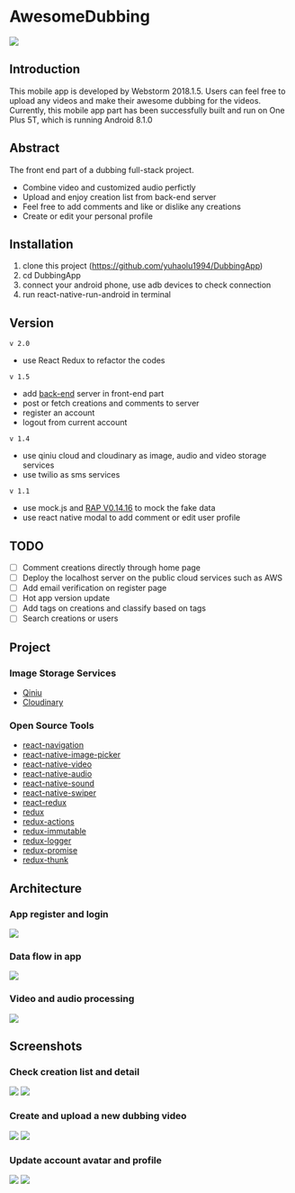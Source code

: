 # AwesomeDubbing
![](https://github.com/yuhaolu1994/DubbingApp/blob/master/android/app/src/main/res/mipmap-xxhdpi/ic_launcher.png)

## Introduction
This mobile app is developed by Webstorm 2018.1.5. Users can feel free to upload any videos and make their awesome dubbing for the videos. Currently, this mobile app part has been successfully built and run on One Plus 5T, which is running Android 8.1.0

## Abstract
The front end part of a dubbing full-stack project. 
- Combine video and customized audio perfictly
- Upload and enjoy creation list from back-end server
- Feel free to add comments and like or dislike any creations
- Create or edit your personal profile 

## Installation
1. clone this project (https://github.com/yuhaolu1994/DubbingApp)
2. cd DubbingApp
3. connect your android phone, use adb devices to check connection
4. run react-native-run-android in terminal

## Version
`v 2.0`
- use React Redux to refactor the codes

`v 1.5`
- add [back-end](https://github.com/yuhaolu1994/DubbingServer) server in front-end part 
- post or fetch creations and comments to server
- register an account 
- logout from current account

`v 1.4`
- use qiniu cloud and cloudinary as image, audio and video storage services
- use twilio as sms services

`v 1.1`
- use mock.js and [RAP V0.14.16](http://rapapi.org/org/index.do) to mock the fake data
- use react native modal to add comment or edit user profile

## TODO
- [ ] Comment creations directly through home page
- [ ] Deploy the localhost server on the public cloud services such as AWS
- [ ] Add email verification on register page
- [ ] Hot app version update
- [ ] Add tags on creations and classify based on tags
- [ ] Search creations or users

## Project
### Image Storage Services
- [Qiniu](https://www.qiniu.com/en)
- [Cloudinary](https://cloudinary.com)

### Open Source Tools
- [react-navigation](https://www.npmjs.com/package/react-navigation)
- [react-native-image-picker](https://www.npmjs.com/package/react-native-image-picker)
- [react-native-video](https://www.npmjs.com/package/react-native-video)
- [react-native-audio](https://www.npmjs.com/package/react-native-audio)
- [react-native-sound](https://www.npmjs.com/package/react-native-sound)
- [react-native-swiper](https://www.npmjs.com/package/react-native-swiper)
- [react-redux](https://www.npmjs.com/package/react-redux)
- [redux](https://www.npmjs.com/package/redux)
- [redux-actions](https://www.npmjs.com/package/redux-actions)
- [redux-immutable](https://www.npmjs.com/package/redux-immutable)
- [redux-logger](https://www.npmjs.com/package/redux-logger)
- [redux-promise](https://www.npmjs.com/package/redux-promise)
- [redux-thunk](https://www.npmjs.com/package/redux-thunk)

## Architecture
### App register and login
![](https://github.com/yuhaolu1994/DubbingApp/blob/master/art/app_startup.png)

### Data flow in app
![](https://github.com/yuhaolu1994/DubbingApp/blob/master/art/app_dataflow.png)

### Video and audio processing 
![](https://github.com/yuhaolu1994/DubbingApp/blob/master/art/video_audio.png)

## Screenshots
### Check creation list and detail
![](https://github.com/yuhaolu1994/DubbingApp/blob/master/art/new_creation.gif)
![](https://github.com/yuhaolu1994/DubbingApp/blob/master/art/creation_detail.gif)

### Create and upload a new dubbing video
![](https://github.com/yuhaolu1994/DubbingApp/blob/master/art/creation_made.gif)
![](https://github.com/yuhaolu1994/DubbingApp/blob/master/art/creation_post.gif)

### Update account avatar and profile
![](https://github.com/yuhaolu1994/DubbingApp/blob/master/art/account_avatar.gif)
![](https://github.com/yuhaolu1994/DubbingApp/blob/master/art/account_profile.gif)


